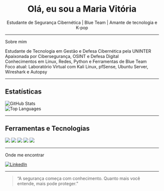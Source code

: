 <h1 align="center">Olá, eu sou a Maria Vitória </h1>

<p align="center">
  Estudante de Segurança Cibernética | Blue Team | Amante de tecnologia e K-pop
</p>

---

 Sobre mim

Estudante de Tecnologia em Gestão e Defesa Cibernética pela UNINTER  
Apaixonada por Cibersegurança, OSINT e Defesa Digital  
Conhecimentos em Linux, Redes, Python e Ferramentas de Blue Team  
Foco atual: Laboratório Virtual com Kali Linux, pfSense, Ubuntu Server, Wireshark e Autopsy  

---

## Estatísticas

![GitHub Stats](https://github-readme-stats.vercel.app/api?username=cybermavitoria&show_icons=true&theme=tokyonight)  
![Top Languages](https://github-readme-stats.vercel.app/api/top-langs/?username=cybermavitoria&layout=compact&theme=tokyonight)

---

## Ferramentas e Tecnologias

<img src="https://img.shields.io/badge/Linux-FCC624?style=for-the-badge&logo=linux&logoColor=black" />
<img src="https://img.shields.io/badge/Wireshark-1679A7?style=for-the-badge&logo=wireshark&logoColor=white" />
<img src="https://img.shields.io/badge/Kali%20Linux-557C94?style=for-the-badge&logo=kalilinux&logoColor=white" />
<img src="https://img.shields.io/badge/Python-3776AB?style=for-the-badge&logo=python&logoColor=white" />
<img src="https://img.shields.io/badge/TryHackMe-212C42?style=for-the-badge&logo=tryhackme&logoColor=white" />

---

 Onde me encontrar

[![LinkedIn](https://img.shields.io/badge/-LinkedIn-0077B5?style=flat-square&logo=linkedin&logoColor=white)](https://www.linkedin.com/in/mariavitoriascosta)

---

> “A segurança começa com conhecimento. Quanto mais você entende, mais pode proteger.”
